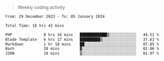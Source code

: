 > Weekly coding activity
<!--START_SECTION:waka-->

```txt
From: 29 December 2023 - To: 05 January 2024

Total Time: 16 hrs 42 mins

PHP              8 hrs 16 mins   ████████████▒░░░░░░░░░░░░   49.51 %
Blade Template   6 hrs 17 mins   █████████▒░░░░░░░░░░░░░░░   37.63 %
Markdown         1 hr 18 mins    ██░░░░░░░░░░░░░░░░░░░░░░░   07.85 %
Bash             20 mins         ▓░░░░░░░░░░░░░░░░░░░░░░░░   02.06 %
JSON             19 mins         ▒░░░░░░░░░░░░░░░░░░░░░░░░   01.97 %
```

<!--END_SECTION:waka-->
